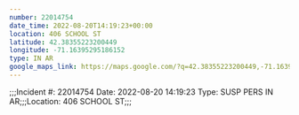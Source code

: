 ```yaml
---
number: 22014754
date_time: 2022-08-20T14:19:23+00:00
location: 406 SCHOOL ST
latitude: 42.38355223200449
longitude: -71.16395295186152
type: IN AR
google_maps_link: https://maps.google.com/?q=42.38355223200449,-71.16395295186152
---
```


;;;Incident #: 22014754   Date: 2022-08-20 14:19:23   Type: SUSP PERS IN AR;;;Location: 406 SCHOOL ST;;;
